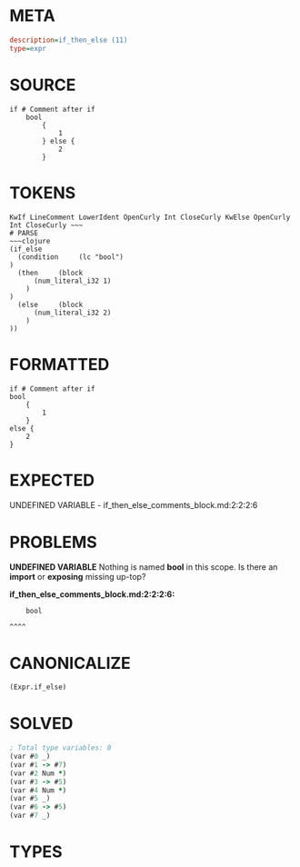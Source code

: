 # META
~~~ini
description=if_then_else (11)
type=expr
~~~
# SOURCE
~~~roc
if # Comment after if
	bool
		{
			1
		} else {
			2
		}
~~~
# TOKENS
~~~text
KwIf LineComment LowerIdent OpenCurly Int CloseCurly KwElse OpenCurly Int CloseCurly ~~~
# PARSE
~~~clojure
(if_else
  (condition     (lc "bool")
)
  (then     (block
      (num_literal_i32 1)
    )
)
  (else     (block
      (num_literal_i32 2)
    )
))
~~~
# FORMATTED
~~~roc
if # Comment after if
bool
	{
		1
	}
else {
	2
}
~~~
# EXPECTED
UNDEFINED VARIABLE - if_then_else_comments_block.md:2:2:2:6
# PROBLEMS
**UNDEFINED VARIABLE**
Nothing is named **bool** in this scope.
Is there an **import** or **exposing** missing up-top?

**if_then_else_comments_block.md:2:2:2:6:**
```roc
	bool
```
	^^^^


# CANONICALIZE
~~~clojure
(Expr.if_else)
~~~
# SOLVED
~~~clojure
; Total type variables: 8
(var #0 _)
(var #1 -> #7)
(var #2 Num *)
(var #3 -> #5)
(var #4 Num *)
(var #5 _)
(var #6 -> #5)
(var #7 _)
~~~
# TYPES
~~~roc
~~~
